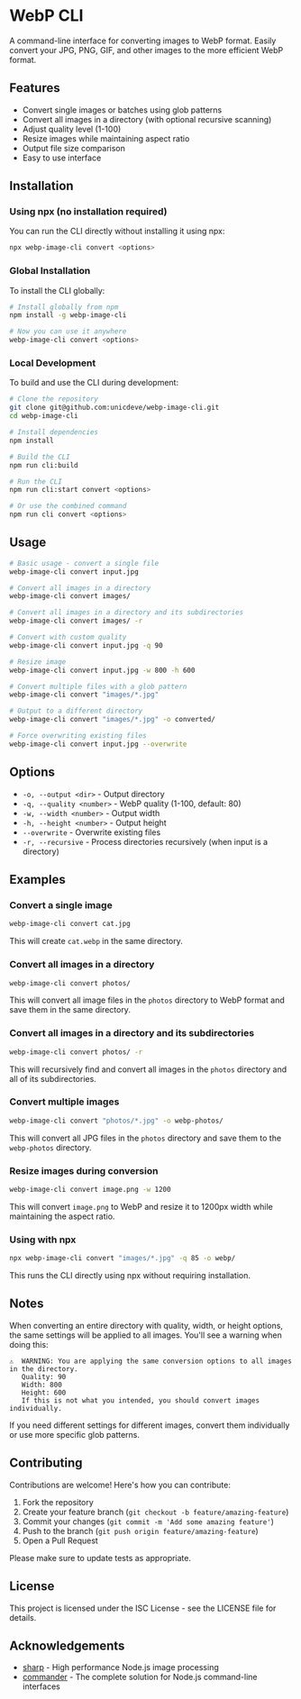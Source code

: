# WebP CLI

A command-line interface for converting images to WebP format. Easily convert
your JPG, PNG, GIF, and other images to the more efficient WebP format.

## Features

- Convert single images or batches using glob patterns
- Convert all images in a directory (with optional recursive scanning)
- Adjust quality level (1-100)
- Resize images while maintaining aspect ratio
- Output file size comparison
- Easy to use interface

## Installation

### Using npx (no installation required)

You can run the CLI directly without installing it using npx:

```bash
npx webp-image-cli convert <options>
```

### Global Installation

To install the CLI globally:

```bash
# Install globally from npm
npm install -g webp-image-cli

# Now you can use it anywhere
webp-image-cli convert <options>
```

### Local Development

To build and use the CLI during development:

```bash
# Clone the repository
git clone git@github.com:unicdeve/webp-image-cli.git
cd webp-image-cli

# Install dependencies
npm install

# Build the CLI
npm run cli:build

# Run the CLI
npm run cli:start convert <options>

# Or use the combined command
npm run cli convert <options>
```

## Usage

```bash
# Basic usage - convert a single file
webp-image-cli convert input.jpg

# Convert all images in a directory
webp-image-cli convert images/

# Convert all images in a directory and its subdirectories
webp-image-cli convert images/ -r

# Convert with custom quality
webp-image-cli convert input.jpg -q 90

# Resize image
webp-image-cli convert input.jpg -w 800 -h 600

# Convert multiple files with a glob pattern
webp-image-cli convert "images/*.jpg"

# Output to a different directory
webp-image-cli convert "images/*.jpg" -o converted/

# Force overwriting existing files
webp-image-cli convert input.jpg --overwrite
```

## Options

- `-o, --output <dir>` - Output directory
- `-q, --quality <number>` - WebP quality (1-100, default: 80)
- `-w, --width <number>` - Output width
- `-h, --height <number>` - Output height
- `--overwrite` - Overwrite existing files
- `-r, --recursive` - Process directories recursively (when input is a
  directory)

## Examples

### Convert a single image

```bash
webp-image-cli convert cat.jpg
```

This will create `cat.webp` in the same directory.

### Convert all images in a directory

```bash
webp-image-cli convert photos/
```

This will convert all image files in the `photos` directory to WebP format and
save them in the same directory.

### Convert all images in a directory and its subdirectories

```bash
webp-image-cli convert photos/ -r
```

This will recursively find and convert all images in the `photos` directory and
all of its subdirectories.

### Convert multiple images

```bash
webp-image-cli convert "photos/*.jpg" -o webp-photos/
```

This will convert all JPG files in the `photos` directory and save them to the
`webp-photos` directory.

### Resize images during conversion

```bash
webp-image-cli convert image.png -w 1200
```

This will convert `image.png` to WebP and resize it to 1200px width while
maintaining the aspect ratio.

### Using with npx

```bash
npx webp-image-cli convert "images/*.jpg" -q 85 -o webp/
```

This runs the CLI directly using npx without requiring installation.

## Notes

When converting an entire directory with quality, width, or height options, the
same settings will be applied to all images. You'll see a warning when doing
this:

```
⚠️  WARNING: You are applying the same conversion options to all images in the directory.
   Quality: 90
   Width: 800
   Height: 600
   If this is not what you intended, you should convert images individually.
```

If you need different settings for different images, convert them individually
or use more specific glob patterns.

## Contributing

Contributions are welcome! Here's how you can contribute:

1. Fork the repository
2. Create your feature branch (`git checkout -b feature/amazing-feature`)
3. Commit your changes (`git commit -m 'Add some amazing feature'`)
4. Push to the branch (`git push origin feature/amazing-feature`)
5. Open a Pull Request

Please make sure to update tests as appropriate.

## License

This project is licensed under the ISC License - see the LICENSE file for
details.

## Acknowledgements

- [sharp](https://sharp.pixelplumbing.com/) - High performance Node.js image
  processing
- [commander](https://github.com/tj/commander.js/) - The complete solution for
  Node.js command-line interfaces
